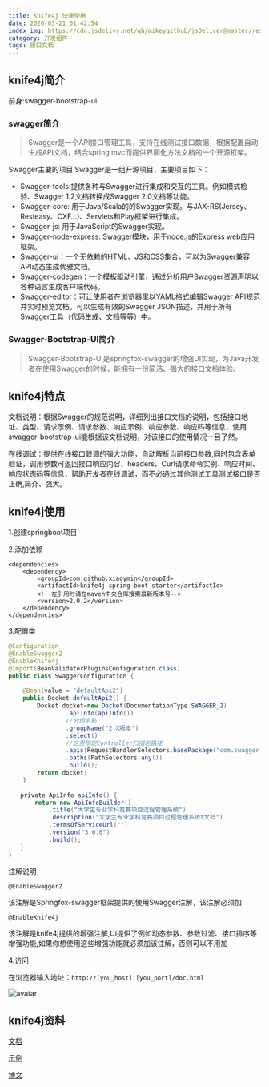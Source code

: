 ```yaml
---
title: Knife4j 快速使用
date: 2020-03-21 01:42:54
index_img: https://cdn.jsdelivr.net/gh/mikeygithub/jsDeliver@master/resource/img/knife4j.jpeg
category: 开发组件
tags: 接口文档
---
```


## knife4j简介

前身:swagger-bootstrap-ui

### swagger简介

>Swagger是一个API接口管理工具，支持在线测试接口数据，根据配置自动生成API文档，结合spring mvc而提供界面化方法文档的一个开源框架。

Swagger主要的项目
Swagger是一组开源项目，主要项目如下：

- Swagger-tools:提供各种与Swagger进行集成和交互的工具。例如模式检验、Swagger 1.2文档转换成Swagger 2.0文档等功能。
- Swagger-core: 用于Java/Scala的的Swagger实现。与JAX-RS(Jersey、Resteasy、CXF…)、Servlets和Play框架进行集成。
- Swagger-js: 用于JavaScript的Swagger实现。
- Swagger-node-express: Swagger模块，用于node.js的Express web应用框架。
- Swagger-ui：一个无依赖的HTML、JS和CSS集合，可以为Swagger兼容API动态生成优雅文档。
- Swagger-codegen：一个模板驱动引擎，通过分析用户Swagger资源声明以各种语言生成客户端代码。
- Swagger-editor：可让使用者在浏览器里以YAML格式编辑Swagger API规范并实时预览文档。可以生成有效的Swagger JSON描述，并用于所有Swagger工具（代码生成、文档等等）中。

### Swagger-Bootstrap-UI简介

>Swagger-Bootstrap-UI是springfox-swagger的增强UI实现，为Java开发者在使用Swagger的时候，能拥有一份简洁、强大的接口文档体验。

## knife4j特点

文档说明：根据Swagger的规范说明，详细列出接口文档的说明，包括接口地址、类型、请求示例、请求参数、响应示例、响应参数、响应码等信息，使用swagger-bootstrap-ui能根据该文档说明，对该接口的使用情况一目了然。

在线调试：提供在线接口联调的强大功能，自动解析当前接口参数,同时包含表单验证，调用参数可返回接口响应内容、headers、Curl请求命令实例、响应时间、响应状态码等信息，帮助开发者在线调试，而不必通过其他测试工具测试接口是否正确,简介、强大。

## knife4j使用

1.创建springboot项目

2.添加依赖

```text
<dependencies>
    <dependency>
        <groupId>com.github.xiaoymin</groupId>
        <artifactId>knife4j-spring-boot-starter</artifactId>
        <!--在引用时请在maven中央仓库搜索最新版本号-->
        <version>2.0.2</version>
    </dependency>
</dependencies>
```

3.配置类
````java
@Configuration
@EnableSwagger2
@EnableKnife4j
@Import(BeanValidatorPluginsConfiguration.class)
public class SwaggerConfiguration {
 
    @Bean(value = "defaultApi2")
    public Docket defaultApi2() {
        Docket docket=new Docket(DocumentationType.SWAGGER_2)
                .apiInfo(apiInfo())
                //分组名称
                .groupName("2.X版本")
                .select()
                //这里指定Controller扫描包路径
                .apis(RequestHandlerSelectors.basePackage("com.swagger.bootstrap.ui.demo.new2"))
                .paths(PathSelectors.any())
                .build();
        return docket;
    }
    
　　private ApiInfo apiInfo() {
   　　 return new ApiInfoBuilder()
      　　  .title("大学生专业学科竞赛项目过程管理系统")
        　　.description("大学生专业学科竞赛项目过程管理系统t文档")
        　　.termsOfServiceUrl("")
        　　.version("3.0.0")
        　　.build();
　　}
}
````
注解说明

`@EnableSwagger2`

该注解是Springfox-swagger框架提供的使用Swagger注解，该注解必须加

`@EnableKnife4j`

该注解是knife4j提供的增强注解,Ui提供了例如动态参数、参数过滤、接口排序等增强功能,如果你想使用这些增强功能就必须加该注解，否则可以不用加

4.访问

在浏览器输入地址：`http://[you_host]:[you_port]/doc.html`

 

 ![avatar](https://cdn.jsdelivr.net/gh/mikeygithub/jsDeliver@master/resource/img/knife4j-1.jpg)

 

## knife4j资料

[文档](https://doc.xiaominfo.com/guide/useful.html)

[示例](https://gitee.com/xiaoym/swagger-bootstrap-ui-demo)

[博文](https://www.cnblogs.com/fby698/p/11581845.html)

